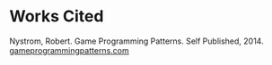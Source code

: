 # Works Cited

Nystrom, Robert. Game Programming Patterns. Self Published, 2014. [gameprogrammingpatterns.com](http://gameprogrammingpatterns.com/)
